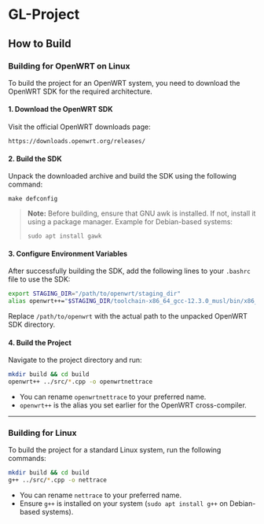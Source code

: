 # GL-Project

## How to Build

### Building for OpenWRT on Linux

To build the project for an OpenWRT system, you need to download the OpenWRT SDK for the required architecture.

#### 1. Download the OpenWRT SDK
Visit the official OpenWRT downloads page:

```
https://downloads.openwrt.org/releases/
```

#### 2. Build the SDK
Unpack the downloaded archive and build the SDK using the following command:

```
make defconfig
```

> **Note:** Before building, ensure that GNU awk is installed. If not, install it using a package manager.
> Example for Debian-based systems:
>
> ```
> sudo apt install gawk
> ```

#### 3. Configure Environment Variables
After successfully building the SDK, add the following lines to your `.bashrc` file to use the SDK:

```sh
export STAGING_DIR="/path/to/openwrt/staging_dir"
alias openwrt++="$STAGING_DIR/toolchain-x86_64_gcc-12.3.0_musl/bin/x86_64-openwrt-linux-g++"
```

Replace `/path/to/openwrt` with the actual path to the unpacked OpenWRT SDK directory.

#### 4. Build the Project
Navigate to the project directory and run:

```sh
mkdir build && cd build
openwrt++ ../src/*.cpp -o openwrtnettrace
```

- You can rename `openwrtnettrace` to your preferred name.
- `openwrt++` is the alias you set earlier for the OpenWRT cross-compiler.

---

### Building for Linux

To build the project for a standard Linux system, run the following commands:

```sh
mkdir build && cd build
g++ ../src/*.cpp -o nettrace
```

- You can rename `nettrace` to your preferred name.
- Ensure `g++` is installed on your system (`sudo apt install g++` on Debian-based systems).